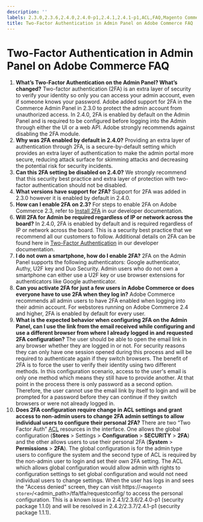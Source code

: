 ```yaml
---
description: ''
labels: 2.3.0,2.3.6,2.4.0,2.4.0-p1,2.4.1,2.4.1-p1,ACL,FAQ,Magento Commerce,Magento Commerce Cloud,admin,attack,authentication,browser,configuration,security,two factor authentication,Adobe Commerce
title: Two-Factor Authentication in Admin Panel on Adobe Commerce FAQ
---
```


# Two-Factor Authentication in Admin Panel on Adobe Commerce FAQ

1. **What’s Two-Factor Authentication on the Admin Panel? What’s changed?** Two-factor authentication (2FA) is an extra layer of security to verify your identity so only you can access your admin account, even if someone knows your password. Adobe added support for 2FA in the Commerce Admin Panel in 2.3.0 to protect the admin account from unauthorized access. In 2.4.0, 2FA is enabled by default on the Admin Panel and is required to be configured before logging into the Admin through either the UI or a web API. Adobe strongly recommends against disabling the 2FA module.
1. **Why was 2FA enabled by default in 2.4.0?** Providing an extra layer of authentication through 2FA, is a secure-by-default setting which provides an extra layer of authentication to make the admin portal more secure, reducing attack surface for skimming attacks and decreasing the potential risk for security incidents.
1. **Can this 2FA setting be disabled on 2.4.0?** We strongly recommend that this security best practice and extra layer of protection with two-factor authentication should not be disabled.
1. **What versions have support for 2FA?** Support for 2FA was added in 2.3.0 however it is enabled by default in 2.4.0.
1. **How can I enable 2FA on 2.3?** For steps to enable 2FA on Adobe Commerce 2.3, refer to [Install 2FA](https://devdocs.magento.com/guides/v2.3/security/two-factor-authentication.html#install-2fa) in our developer documentation.
1. **Will 2FA for Admin be required regardless of IP or network across the board?** In 2.4.0, 2FA is enabled by default and is required regardless of IP or network across the board. This is a security best practice that we recommend all our customers to follow. Additional details on 2FA can be found here in [Two-Factor Authentication](https://devdocs.magento.com/guides/v2.4/security/two-factor-authentication.html) in our developer documentation.
1. **I do not own a smartphone, how do I enable 2FA?** 2FA on the Admin Panel supports the following authenticators: Google authenticator, Authy, U2F key and Duo Security. Admin users who do not own a smartphone can either use a U2F key or use browser extensions for authenticators like Google authenticator.
1. **Can you activate 2FA for just a few users in Adobe Commerce or does everyone have to use 2FA when they log in?** Adobe Commerce recommends all admin users to have 2FA enabled when logging into their admin account. For webstores running on Adobe Commerce 2.4 and higher, 2FA is enabled by default for every user.
1. **What is the expected behavior when configuring 2FA on the Admin Panel, can I use the link from the email received while configuring and use a different browser from where I already logged in and requested 2FA configuration?** The user should be able to open the email link in any browser whether they are logged in or not. For security reasons they can only have one session opened during this process and will be required to authenticate again if they switch browsers. The benefit of 2FA is to force the user to verify their identity using two different methods. In this configuration scenario, access to the user's email is only one method which means they still have to provide another. At that point in the process there is only password as a second option. Therefore, the user cannot use the email link by itself to login and will be prompted for a password before they can continue if they switch browsers or were not already logged in.
1. **Does 2FA configuration require change in ACL settings and grant access to non-admin users to change 2FA admin settings to allow individual users to configure their personal 2FA?** There are two “Two Factor Auth” [ACL](https://devdocs.magento.com/guides/v2.4/ext-best-practices/tutorials/create-access-control-list-rule.html) resources in the interface. One allows the global configuration (**Stores** > Settings > **Configuration** > **SECURITY** > **2FA**) and the other allows users to use their personal 2FA (**System** > **Permissions** > **2FA**). The global configuration is for the admin type users to configure the system and the second type of ACL is required by the non-admin user to login and set their own 2FA setting. The ACL which allows global configuration would allow admin with rights to configuration settings to set global configuration and would not need individual users to change settings. When the user has logs in and sees the "Access denied" screen, they can visit https://``<magento store>``/<admin\_path>/tfa/tfa/requestconfig/ to access the personal configuration. This is a known issue in 2.4.1/2.3.6/2.4.0-p1 (security package 1.1.0) and will be resolved in 2.4.2/2.3.7/2.4.1-p1 (security package 1.1.1).